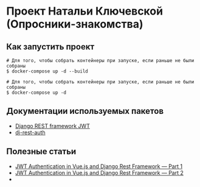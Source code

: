# Проект Натальи Ключевской (Опросники-знакомства)

## Как запустить проект

```
# Для того, чтобы собрать контейнеры при запуске, если раньше не были собраны
$ docker-compose up -d --build

# Для того, чтобы собрать контейнеры при запуске, если раньше не были собраны
$ docker-compose up -d
```

## Документации используемых пакетов

- [Django REST framework JWT](https://jpadilla.github.io/django-rest-framework-jwt)
- [dj-rest-auth](https://dj-rest-auth.readthedocs.io/en/latest/introduction.html)

## Полезные статьи

- [JWT Authentication in Vue.js and Django Rest Framework — Part 1](https://hackernoon.com/jwt-authentication-in-vue-js-and-django-rest-framework-part-1-c40c5c0d4f6e)
- [JWT Authentication in Vue.js and Django Rest Framework — Part 2](https://medium.com/hackernoon/jwt-authentication-in-vue-js-and-django-rest-framework-part-2-788f0ad53ad5)
-
